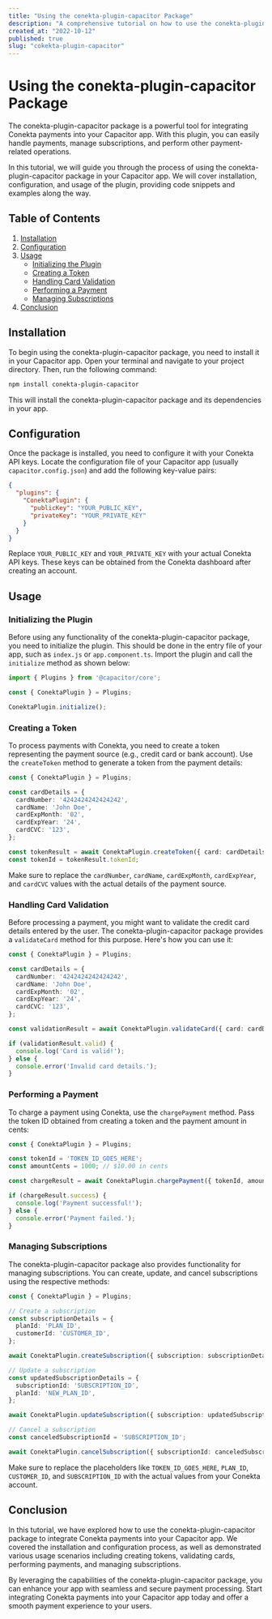 ```yaml
---
title: "Using the conekta-plugin-capacitor Package"
description: "A comprehensive tutorial on how to use the conekta-plugin-capacitor package for integrating Conekta payments into your Capacitor app."
created_at: "2022-10-12"
published: true
slug: "cokekta-plugin-capacitor"
---
```


# Using the conekta-plugin-capacitor Package

The conekta-plugin-capacitor package is a powerful tool for integrating Conekta payments into your Capacitor app. With this plugin, you can easily handle payments, manage subscriptions, and perform other payment-related operations.

In this tutorial, we will guide you through the process of using the conekta-plugin-capacitor package in your Capacitor app. We will cover installation, configuration, and usage of the plugin, providing code snippets and examples along the way.

## Table of Contents

1. [Installation](#installation)
2. [Configuration](#configuration)
3. [Usage](#usage)
   - [Initializing the Plugin](#initializing-the-plugin)
   - [Creating a Token](#creating-a-token)
   - [Handling Card Validation](#handling-card-validation)
   - [Performing a Payment](#performing-a-payment)
   - [Managing Subscriptions](#managing-subscriptions)
4. [Conclusion](#conclusion)

## Installation <a name="installation"></a>

To begin using the conekta-plugin-capacitor package, you need to install it in your Capacitor app. Open your terminal and navigate to your project directory. Then, run the following command:

```bash
npm install conekta-plugin-capacitor
```

This will install the conekta-plugin-capacitor package and its dependencies in your app.

## Configuration <a name="configuration"></a>

Once the package is installed, you need to configure it with your Conekta API keys. Locate the configuration file of your Capacitor app (usually `capacitor.config.json`) and add the following key-value pairs:

```json
{
  "plugins": {
    "ConektaPlugin": {
      "publicKey": "YOUR_PUBLIC_KEY",
      "privateKey": "YOUR_PRIVATE_KEY"
    }
  }
}
```

Replace `YOUR_PUBLIC_KEY` and `YOUR_PRIVATE_KEY` with your actual Conekta API keys. These keys can be obtained from the Conekta dashboard after creating an account.

## Usage <a name="usage"></a>

### Initializing the Plugin <a name="initializing-the-plugin"></a>

Before using any functionality of the conekta-plugin-capacitor package, you need to initialize the plugin. This should be done in the entry file of your app, such as `index.js` or `app.component.ts`. Import the plugin and call the `initialize` method as shown below:

```typescript
import { Plugins } from '@capacitor/core';

const { ConektaPlugin } = Plugins;

ConektaPlugin.initialize();
```

### Creating a Token <a name="creating-a-token"></a>

To process payments with Conekta, you need to create a token representing the payment source (e.g., credit card or bank account). Use the `createToken` method to generate a token from the payment details:

```typescript
const { ConektaPlugin } = Plugins;

const cardDetails = {
  cardNumber: '4242424242424242',
  cardName: 'John Doe',
  cardExpMonth: '02',
  cardExpYear: '24',
  cardCVC: '123',
};

const tokenResult = await ConektaPlugin.createToken({ card: cardDetails });
const tokenId = tokenResult.tokenId;
```

Make sure to replace the `cardNumber`, `cardName`, `cardExpMonth`, `cardExpYear`, and `cardCVC` values with the actual details of the payment source.

### Handling Card Validation <a name="handling-card-validation"></a>

Before processing a payment, you might want to validate the credit card details entered by the user. The conekta-plugin-capacitor package provides a `validateCard` method for this purpose. Here's how you can use it:

```typescript
const { ConektaPlugin } = Plugins;

const cardDetails = {
  cardNumber: '4242424242424242',
  cardName: 'John Doe',
  cardExpMonth: '02',
  cardExpYear: '24',
  cardCVC: '123',
};

const validationResult = await ConektaPlugin.validateCard({ card: cardDetails });

if (validationResult.valid) {
  console.log('Card is valid!');
} else {
  console.error('Invalid card details.');
}
```

### Performing a Payment <a name="performing-a-payment"></a>

To charge a payment using Conekta, use the `chargePayment` method. Pass the token ID obtained from creating a token and the payment amount in cents:

```typescript
const { ConektaPlugin } = Plugins;

const tokenId = 'TOKEN_ID_GOES_HERE';
const amountCents = 1000; // $10.00 in cents

const chargeResult = await ConektaPlugin.chargePayment({ tokenId, amountCents });

if (chargeResult.success) {
  console.log('Payment successful!');
} else {
  console.error('Payment failed.');
}
```

### Managing Subscriptions <a name="managing-subscriptions"></a>

The conekta-plugin-capacitor package also provides functionality for managing subscriptions. You can create, update, and cancel subscriptions using the respective methods:

```typescript
const { ConektaPlugin } = Plugins;

// Create a subscription
const subscriptionDetails = {
  planId: 'PLAN_ID',
  customerId: 'CUSTOMER_ID',
};

await ConektaPlugin.createSubscription({ subscription: subscriptionDetails });

// Update a subscription
const updatedSubscriptionDetails = {
  subscriptionId: 'SUBSCRIPTION_ID',
  planId: 'NEW_PLAN_ID',
};

await ConektaPlugin.updateSubscription({ subscription: updatedSubscriptionDetails });

// Cancel a subscription
const canceledSubscriptionId = 'SUBSCRIPTION_ID';

await ConektaPlugin.cancelSubscription({ subscriptionId: canceledSubscriptionId });
```

Make sure to replace the placeholders like `TOKEN_ID_GOES_HERE`, `PLAN_ID`, `CUSTOMER_ID`, and `SUBSCRIPTION_ID` with the actual values from your Conekta account.

## Conclusion <a name="conclusion"></a>

In this tutorial, we have explored how to use the conekta-plugin-capacitor package to integrate Conekta payments into your Capacitor app. We covered the installation and configuration process, as well as demonstrated various usage scenarios including creating tokens, validating cards, performing payments, and managing subscriptions.

By leveraging the capabilities of the conekta-plugin-capacitor package, you can enhance your app with seamless and secure payment processing. Start integrating Conekta payments into your Capacitor app today and offer a smooth payment experience to your users.